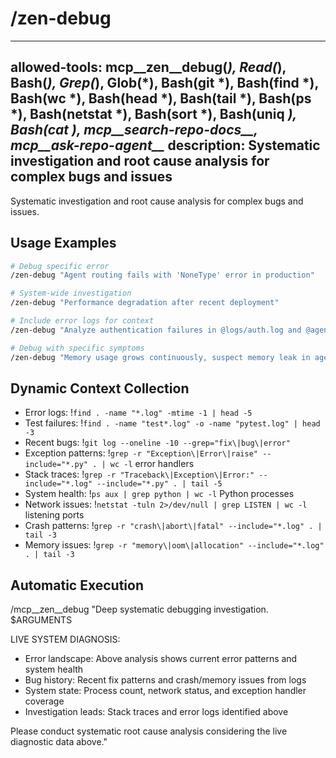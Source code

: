 # /zen-debug

---
allowed-tools: mcp__zen__debug(*), Read(*), Bash(*), Grep(*), Glob(*), Bash(git *), Bash(find *), Bash(wc *), Bash(head *), Bash(tail *), Bash(ps *), Bash(netstat *), Bash(sort *), Bash(uniq *), Bash(cat *), mcp__search-repo-docs__*, mcp__ask-repo-agent__*
description: Systematic investigation and root cause analysis for complex bugs and issues
---

Systematic investigation and root cause analysis for complex bugs and issues.

## Usage Examples

```bash
# Debug specific error
/zen-debug "Agent routing fails with 'NoneType' error in production"

# System-wide investigation
/zen-debug "Performance degradation after recent deployment"

# Include error logs for context  
/zen-debug "Analyze authentication failures in @logs/auth.log and @agents/auth/handler.py"

# Debug with specific symptoms
/zen-debug "Memory usage grows continuously, suspect memory leak in agent communication"
```

## Dynamic Context Collection

- Error logs: !`find . -name "*.log" -mtime -1 | head -5`
- Test failures: !`find . -name "test*.log" -o -name "pytest.log" | head -3`
- Recent bugs: !`git log --oneline -10 --grep="fix\|bug\|error"`
- Exception patterns: !`grep -r "Exception\|Error\|raise" --include="*.py" . | wc -l` error handlers
- Stack traces: !`grep -r "Traceback\|Exception\|Error:" --include="*.log" --include="*.py" . | tail -5`
- System health: !`ps aux | grep python | wc -l` Python processes
- Network issues: !`netstat -tuln 2>/dev/null | grep LISTEN | wc -l` listening ports
- Crash patterns: !`grep -r "crash\|abort\|fatal" --include="*.log" . | tail -3`
- Memory issues: !`grep -r "memory\|oom\|allocation" --include="*.log" . | tail -3`

## Automatic Execution

/mcp__zen__debug "Deep systematic debugging investigation. $ARGUMENTS

LIVE SYSTEM DIAGNOSIS:
- Error landscape: Above analysis shows current error patterns and system health
- Bug history: Recent fix patterns and crash/memory issues from logs
- System state: Process count, network status, and exception handler coverage
- Investigation leads: Stack traces and error logs identified above

Please conduct systematic root cause analysis considering the live diagnostic data above."
